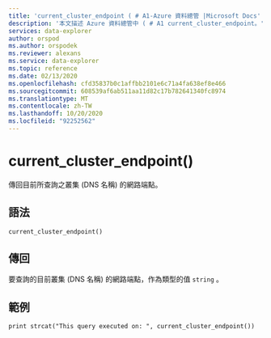 ```yaml
---
title: 'current_cluster_endpoint ( # A1-Azure 資料總管 |Microsoft Docs'
description: '本文描述 Azure 資料總管中 ( # A1 current_cluster_endpoint。'
services: data-explorer
author: orspod
ms.author: orspodek
ms.reviewer: alexans
ms.service: data-explorer
ms.topic: reference
ms.date: 02/13/2020
ms.openlocfilehash: cfd35837b0c1affbb2101e6c71a4fa638ef8e466
ms.sourcegitcommit: 608539af6ab511aa11d82c17b782641340fc8974
ms.translationtype: MT
ms.contentlocale: zh-TW
ms.lasthandoff: 10/20/2020
ms.locfileid: "92252562"
---
```

# <a name="current_cluster_endpoint"></a>current_cluster_endpoint()

傳回目前所查詢之叢集 (DNS 名稱) 的網路端點。

## <a name="syntax"></a>語法

`current_cluster_endpoint()`

## <a name="returns"></a>傳回

要查詢的目前叢集 (DNS 名稱) 的網路端點，作為類型的值 `string` 。

## <a name="example"></a>範例

```kusto
print strcat("This query executed on: ", current_cluster_endpoint())
```